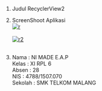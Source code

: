 1. Judul RecyclerView2 <br>
2. ScreenShoot Aplikasi <br>
<a href='https://postimg.org/image/c1h1vi277/' target='_blank'><img src='https://s21.postimg.org/c1h1vi277/image.jpg' border='0' alt="r"/></a><br/><br/>
<a href='https://postimg.org/image/cfmz8uboj/' target='_blank'><img src='https://s21.postimg.org/cfmz8uboj/image.jpg' border='0' alt="r2"/></a><br/><br/>

3. Nama : NI MADE E.A.P <br>
Kelas : XI RPL 6 <br>
Absen : 28 <br>
NIS : 4788/1507.070 <br> 
Sekolah : SMK TELKOM MALANG
